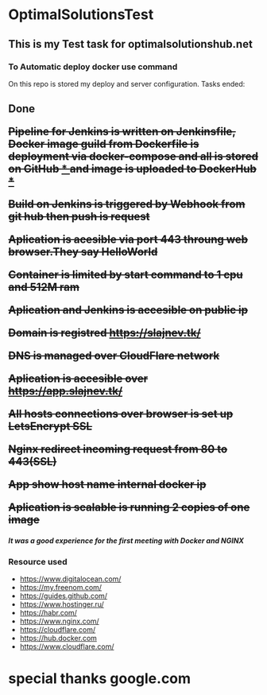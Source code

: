 # OptimalSolutionsTest
## This is my Test task for optimalsolutionshub.net

### To Automatic deploy docker use command 
On this repo is stored my deploy and server configuration.
Tasks ended:
	<h2> Done 
	<p><strike>Pipeline for Jenkins is written on Jenkinsfile, Docker image guild from Dockerfile is deployment via docker-compose and all is stored on GitHub <a href="https://github.com/codi92/OptimalSolutionsTest"> * </a> and  image is uploaded to DockerHub <a href="https://hub.docker.com/repository/docker/codi92/optimal_solution_hub.devop_test"> * </a> </strike>
	<p><strike>Build on Jenkins is triggered by Webhook from git hub then push is request </strike>
	<p><strike>Aplication is acesible via port 443 throung web browser.They say HelloWorld  </strike>
	<p><strike>Container is limited by start command to 1 cpu and 512M ram </strike>
	<p><strike>Aplication and Jenkins is accesible on public ip </strike>
	<p><strike>Domain is registred https://slajnev.tk/ </strike>
	<p><strike>DNS is managed over CloudFlare network </strike>
	<p><strike>Aplication is accesible over https://app.slajnev.tk/ </strike>
	<p><strike>All hosts connections over browser is set up LetsEncrypt SSL </strike>
	<p><strike>Nginx redirect incoming request from 80 to 443(SSL) </strike>
	<p><strike>App show host name internal docker ip  </strike>
		<p><strike>Aplication is scalable is running 2 copies of one image</strike>

##### It was a good experience for the first meeting with Docker and NGINX

### Resource used
* https://www.digitalocean.com/
* https://my.freenom.com/
* https://guides.github.com/
* https://www.hostinger.ru/
* https://habr.com/
* https://www.nginx.com/
* https://cloudflare.com/
* https://hub.docker.com
* https://www.cloudflare.com/
# special thanks google.com 

